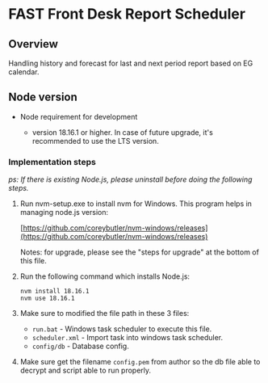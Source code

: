 # FAST Front Desk Report Scheduler

## Overview

Handling history and forecast for last and next period report based on EG calendar.

## Node version

- Node requirement for development

    - version 18.16.1 or higher. In case of future upgrade, it's recommended to use the LTS version.

### Implementation steps
_ps: If there is existing Node.js, please uninstall before doing the following steps._

1. Run nvm-setup.exe to install nvm for Windows. This program helps in managing node.js version:

	[https://github.com/coreybutler/nvm-windows/releases](https://github.com/coreybutler/nvm-windows/releases)
	
	Notes: for upgrade, please see the "steps for upgrade" at the bottom of this file.
	
2. Run the following command which installs Node.js:

    ```
	nvm install 18.16.1	
    nvm use 18.16.1
    ```

3. Make sure to modified the file path in these 3 files:

   - `run.bat` - Windows task scheduler to execute this file.
   - `scheduler.xml` - Import task into windows task scheduler.
   - `config/db` - Database config.

4. Make sure get the filename `config.pem` from author so the db file able to decrypt and script able to run properly.
